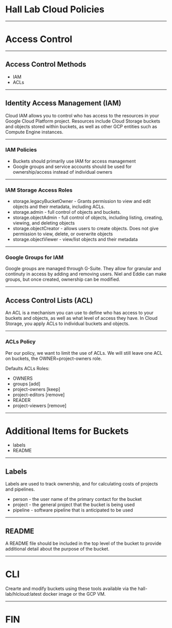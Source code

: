 # Hall Lab Cloud Policies

---

# Access Control

---

## Access Control Methods

* IAM
* ACLs

---

## Identity Access Management (IAM)

Cloud IAM allows you to control who has access to the resources in your Google Cloud Platform project. Resources include Cloud Storage buckets and objects stored within buckets, as well as other GCP entities such as Compute Engine instances.

---

### IAM Policies

* Buckets should primarily use IAM for access management
* Google groups and service accounts should be used for ownership/access instead of individual owners

---

### IAM Storage Access Roles

* storage.legacyBucketOwner - Grants permission to view and edit objects and their metadata, including ACLs.
* storage.admin - full control of objects and buckets. 
* storage.objectAdmin - full control of objects, including listing, creating, viewing, and deleting objects
* storage.objectCreator	 - allows users to create objects. Does not give permission to view, delete, or overwrite objects
* storage.objectViewer - view/list objects and their metadata

---

### Google Groups for IAM

Google groups are managed through G-Suite. They allow for granular and continuty in access by adding and removing users. Niel and Eddie can make groups, but once created, ownership can be modified.

---

## Access Control Lists (ACL)
An ACL is a mechanism you can use to define who has access to your buckets and objects, as well as what level of access they have. In Cloud Storage, you apply ACLs to individual buckets and objects.

---

### ACLs Policy

Per our policy, we want to limit the use of ACLs. We will still leave one ACL on buckets, the OWNER=project-owners role.

Defaults ACLs Roles:
* OWNERS
 * groups [add]
 * project-owners [keep]
 * project-editors [remove]
* READER
 * project-viewers [remove]

---

# Additional Items for Buckets

* labels
* README

---

## Labels

Labels are used to track ownership, and for calculating costs of projects and pipelines.

* person - the user name of the primary contact for the bucket
* project - the general project that the bucket is being used
* pipeline - software pipeline that is anticipated to be used

---

## README

A README file should be included in the top level of the bucket to provide additional detail about the purpose of the bucket.

---

# CLI

Crearte and modify buckets using these tools  available via the hall-lab/hlcloud:latest docker image or the GCP VM.

---

# FIN
